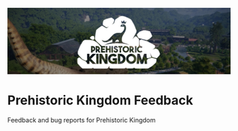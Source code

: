 ![Alt text](pkbanner.jpg?raw=true "Prehistoric Kingdom")

# Prehistoric Kingdom Feedback
Feedback and bug reports for Prehistoric Kingdom


